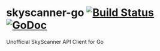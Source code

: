 # skyscanner-go [![Build Status](https://travis-ci.org/aquilax/skyscanner-go.svg?branch=master)](https://travis-ci.org/aquilax/skyscanner-go) [![GoDoc](https://godoc.org/github.com/aquilax/skyscanner-go?status.svg)](https://godoc.org/github.com/aquilax/skyscanner-go)

Unofficial SkyScanner API Client for Go

